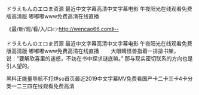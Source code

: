 ドラえもんのエロま资源
最近中文字幕高清中文字幕电影
午夜阳光在线观看免费版高清版
嘟嘟嘟www免费高清在线直播


《最/新/观/看/入/口👉http://wencao66.com》--

ドラえもんのエロま资源
最近中文字幕高清中文字幕电影
午夜阳光在线观看免费版高清版
嘟嘟嘟www免费高清在线直播
　　大眼睛怪兽指着一排排书架，说：“要解欣喜里的迷惑，不妨在书中探求谜底嘛。”
那与现实密切联系的方向也是引人望的。





黑料正能量导航不打烊so首页最近2019中文字幕MV免费看国产卡二卡三卡4卡分类一二三四在线观看免费高清
